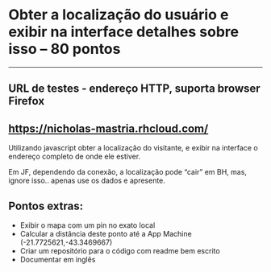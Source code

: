 # Obter a localização do usuário e exibir na interface detalhes sobre isso – 80 pontos

----
URL de testes - endereço HTTP, suporta browser Firefox
----
https://nicholas-mastria.rhcloud.com/
----

Utilizando javascript obter a localização do visitante, e exibir na interface o endereço completo de onde ele estiver.

Em JF, dependendo da conexão, a localização pode “cair” em BH, mas, ignore isso.. apenas use os dados e apresente.

## Pontos extras:

- Exibir o mapa com um pin no exato local
- Calcular a distância deste ponto até a App Machine (-21.7725621,-43.3469667)
- Criar um repositório para o código com readme bem escrito 
- Documentar em inglês
